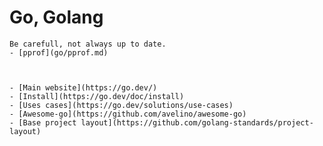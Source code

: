# Go, Golang

```admonish bug collapsible=true title="My doc"
Be carefull, not always up to date.
- [pprof](go/pprof.md)
```

```admonish tips title="External doc and links"


- [Main website](https://go.dev/)
- [Install](https://go.dev/doc/install)
- [Uses cases](https://go.dev/solutions/use-cases)
- [Awesome-go](https://github.com/avelino/awesome-go)
- [Base project layout](https://github.com/golang-standards/project-layout)

```
